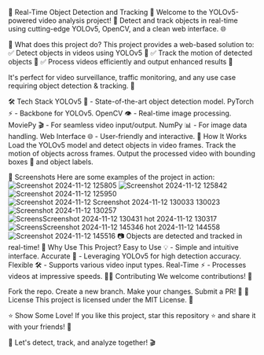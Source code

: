 🚀 Real-Time Object Detection and Tracking 🎥
Welcome to the YOLOv5-powered video analysis project! 👋
Detect and track objects in real-time using cutting-edge YOLOv5, OpenCV, and a clean web interface. 🌐

🧐 What does this project do?
This project provides a web-based solution to:
✅ Detect objects in videos using YOLOv5 🧠
✅ Track the motion of detected objects 🎯
✅ Process videos efficiently and output enhanced results 🚀

It's perfect for video surveillance, traffic monitoring, and any use case requiring object detection & tracking. 🚦

🛠️ Tech Stack
YOLOv5 🧠 - State-of-the-art object detection model.
PyTorch ⚡ - Backbone for YOLOv5.
OpenCV 👁️ - Real-time image processing.
MoviePy 🎬 - For seamless video input/output.
NumPy 📊 - For image data handling.
Web Interface 🌐 - User-friendly and interactive.
🎥 How It Works
Load the YOLOv5 model and detect objects in video frames.
Track the motion of objects across frames.
Output the processed video with bounding boxes 🎯 and object labels.

📸 Screenshots
Here are some examples of the project in action:
![Screenshot 2024-11-12 125805](https://github.com/user-attachments/assets/2a8ff2a3-eed2-49b4-95f1-f273d7925d2d)
![Screenshot 2024-11-12 125842](https://github.com/user-attachments/assets/bd3b51e8-06d2-441b-bf08-e7652387d7ed)
![Screenshot 2024-11-12 125950](https://github.com/user-attachments/assets/1b602fe6-4db2-4305-ab88-b5fe0443ea5a)
![Screenshot 2024-11-12 ![Screenshot 2024-11-12 130033](https://github.com/user-attachments/assets/750f5d65-cc50-4010-b402-b2d0ea86d5b7)
130023](https://github.com/user-attachments/assets/383ca11a-4ab9-49c7-afbf-5f9e2e0ff365)
![Screenshot 2024-11-12 130257](https://github.com/user-attachments/assets/28d0922e-910c-40ac-a971-69cdcd4c2dae)
![Screens![Screenshot 2024-11-12 130431](https://github.com/user-attachments/assets/ba2cd427-aa5b-4aa7-bff2-58863f566a72)
hot 2024-11-12 130317](https://github.com/user-attachments/assets/910a8d5a-70c3-45e4-b810-8f80f77c3844)
![Screens![Screenshot 2024-11-12 145346](https://github.com/user-attachments/assets/631e1cbb-50fc-49cb-ae81-91d013e6aa35)
hot 2024-11-12 144558](https://github.com/user-attachments/assets/655d1282-c010-43c9-b80a-1b48e23c701c)
![Screenshot 2024-11-12 145516](https://github.com/user-attachments/assets/eb4e9413-600b-4fc5-9402-fb76cfe7eff5)
📷 Objects are detected and tracked in real-time!
🎯 Why Use This Project?
Easy to Use 💡 - Simple and intuitive interface.
Accurate 🎯 - Leveraging YOLOv5 for high detection accuracy.
Flexible 🛠️ - Supports various video input types.
Real-Time ⚡ - Processes videos at impressive speeds.
👨‍💻 Contributing
We welcome contributions! 🎉

Fork the repo.
Create a new branch.
Make your changes.
Submit a PR! 🚀
📜 License
This project is licensed under the MIT License. 📝

⭐ Show Some Love!
If you like this project, star this repository ⭐ and share it with your friends! 🫶

🚀 Let's detect, track, and analyze together! 🎬
